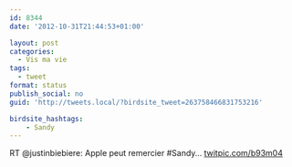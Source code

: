 ```yaml
---
id: 8344
date: '2012-10-31T21:44:53+01:00'

layout: post
categories:
  - Vis ma vie
tags:
  - tweet
format: status
publish_social: no
guid: 'http://tweets.local/?birdsite_tweet=263758466831753216'

birdsite_hashtags:
    - Sandy
---
```


RT @justinbiebiere: Apple peut remercier #Sandy… [twitpic.com/b93m04](http://twitpic.com/b93m04)